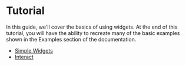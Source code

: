 # Tutorial

In this guide, we'll cover the basics of using widgets. At the end of this
tutorial, you will have the ability to recreate many of the basic examples
shown in the Examples section of the documentation.

* [Simple Widgets](/basics/Simple_Widgets.md)
* [Interact](/basics/Interact.md)
